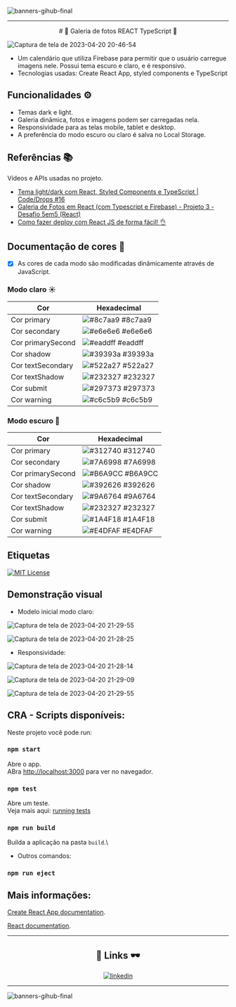 ![banners-gihub-final](https://user-images.githubusercontent.com/100351576/198029195-06625761-f2a2-4e25-8729-e6ad58541c57.gif)

***




<center>
# 📸 Galeria de fotos REACT TypeScript 📸

</center>


![Captura de tela de 2023-04-20 20-46-54](https://user-images.githubusercontent.com/100351576/233515322-84d191b6-64a9-4cb6-aa0e-18da15826a4a.png)




- Um calendário que utiliza Firebase para permitir que o usuário carregue imagens nele. Possui tema escuro e claro, e é responsivo.
- Tecnologias usadas: Create React App, styled components e TypeScript


## Funcionalidades ⚙️

- Temas dark e light.
- Galeria dinâmica, fotos e imagens podem ser carregadas nela.
- Responsividade para as telas mobile, tablet e desktop.
- A preferência do modo escuro ou claro é salva no Local Storage.


## Referências 📚

Vídeos e APIs usadas no projeto. 

 - [Tema light/dark com React, Styled Components e TypeScript | Code/Drops #16](https://www.youtube.com/watch?v=ngVU74daJ8Y) 
 - [Galeria de Fotos em React (com Typescript e Firebase) - Projeto 3 - Desafio 5em5 (React)](https://www.youtube.com/watch?v=ss4BXa-WfgI&list=PL_6xs0lWnXcD0ktg-c-BUPU9KyH7qND0b&index=36)
 - [Como fazer deploy com React JS de forma fácil! 👌](https://www.youtube.com/watch?v=nj_nZU9Pwik&t=261s)

## Documentação de cores 🌈

- [x]  As cores de cada modo são modificadas dinâmicamente através de JavaScript.

### Modo claro ☀️

| Cor               | Hexadecimal                                                |
| ----------------- | ---------------------------------------------------------------- |
| Cor primary       | ![#8c7aa9](https://via.placeholder.com/10/8c7aa9?text=+) #8c7aa9 |
| Cor secondary       | ![#e6e6e6](https://via.placeholder.com/10/e6e6e6?text=+) #e6e6e6 |
| Cor primarySecond       | ![#eaddff](https://via.placeholder.com/10/eaddff?text=+) #eaddff |
| Cor shadow       | ![#39393a](https://via.placeholder.com/10/39393a?text=+) #39393a |
| Cor textSecondary       | ![#522a27](https://via.placeholder.com/10/522a27?text=+) #522a27 |
| Cor textShadow       | ![#232327](https://via.placeholder.com/10/232327?text=+) #232327 |
| Cor submit       | ![#297373](https://via.placeholder.com/10/297373?text=+) #297373 |
| Cor warning       | ![#c6c5b9](https://via.placeholder.com/10/c6c5b9?text=+) #c6c5b9 |

### Modo escuro 🌙

| Cor               | Hexadecimal                                                |
| ----------------- | ---------------------------------------------------------------- |
| Cor primary       | ![#312740](https://via.placeholder.com/10/312740?text=+) #312740 |
| Cor secondary       | ![#7A6998](https://via.placeholder.com/10/7A6998?text=+) #7A6998 |
| Cor primarySecond       | ![#B6A9CC](https://via.placeholder.com/10/B6A9CC?text=+) #B6A9CC |
| Cor shadow       | ![#392626](https://via.placeholder.com/10/392626?text=+) #392626 |
| Cor textSecondary       | ![#9A6764](https://via.placeholder.com/10/9A6764?text=+) #9A6764 |
| Cor textShadow       | ![#232327](https://via.placeholder.com/10/232327?text=+) #232327 |
| Cor submit       | ![#1A4F18](https://via.placeholder.com/10/1A4F18?text=+) #1A4F18 |
| Cor warning       | ![#E4DFAF](https://via.placeholder.com/10/E4DFAF?text=+) #E4DFAF |



## Etiquetas


[![MIT License](https://img.shields.io/badge/License-MIT-green.svg)](https://choosealicense.com/licenses/mit/)



## Demonstração visual

- Modelo inicial modo claro:

![Captura de tela de 2023-04-20 21-29-55](https://user-images.githubusercontent.com/100351576/233515670-95b8133b-be67-4d90-ab17-00e67af89263.png)

![Captura de tela de 2023-04-20 21-28-25](https://user-images.githubusercontent.com/100351576/233515688-7a46ba98-5af2-47f4-9226-07a75b25cb15.png)


- Responsividade:


![Captura de tela de 2023-04-20 21-28-14](https://user-images.githubusercontent.com/100351576/233515590-22f62443-b79c-4f66-a654-d19d2eb09d0d.png)

![Captura de tela de 2023-04-20 21-29-09](https://user-images.githubusercontent.com/100351576/233515644-3debda52-d383-4b11-867d-6a98bfecd147.png)


![Captura de tela de 2023-04-20 21-29-55](https://user-images.githubusercontent.com/100351576/233515615-d10eb33f-d7be-42b8-a4b5-b105d69284fa.png)





## CRA - Scripts disponíveis:

Neste projeto você pode run:

### `npm start`

Abre o app.\
ABra [http://localhost:3000](http://localhost:3000) para ver no navegador.

### `npm test`

Abre um teste.\
Veja mais aqui: [running tests](https://facebook.github.io/create-react-app/docs/running-tests) 

### `npm run build`

Builda a aplicação na pasta  `build`.\

- Outros comandos:


### `npm run eject`


## Mais informações:

[Create React App documentation](https://facebook.github.io/create-react-app/docs/getting-started).

[React documentation](https://reactjs.org/).


---

<div align="center">

## 🔗 Links 🕶️

</div>

<div align="center">
      
[![linkedin](https://img.shields.io/badge/linkedin-0A66C2?style=for-the-badge&logo=linkedin&logoColor=white)](https://www.linkedin.com/in/ias-cristina)
      
</div>

---

![banners-gihub-final](https://user-images.githubusercontent.com/100351576/198029195-06625761-f2a2-4e25-8729-e6ad58541c57.gif)



